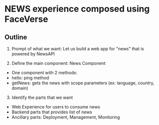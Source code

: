 # NEWS experience composed using FaceVerse

## Outline 

1. Prompt of what we want: Let us build a web app for "news" that is powered by NewsAPI 

2. Define the main component: News Component

- One component with 2 methods:
 - hello: ping method
 - getNews: gets the news with scope parameters (ex: language, country, domain)

3. Identify the parts that we want

- Web Experience for users to consume news
- Backend parts that provides list of news
- Ancillary parts: Deployment, Management, Monitoring

